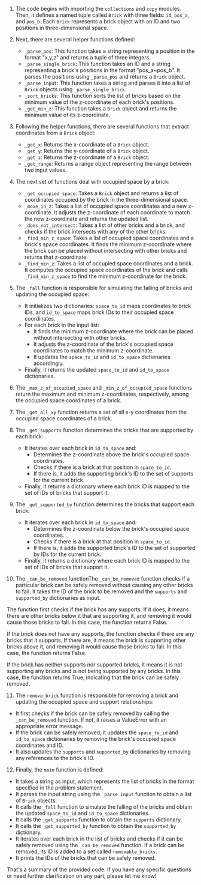 1. The code begins with importing the `collections` and `copy` modules. Then, it defines a named tuple called `Brick` with three fields: `id`, `pos_a`, and `pos_b`. Each `Brick` represents a brick object with an ID and two positions in three-dimensional space.

2. Next, there are several helper functions defined:

   - `_parse_pos`: This function takes a string representing a position in the format "x,y,z" and returns a tuple of three integers.
   - `_parse_single_brick`: This function takes an ID and a string representing a brick's positions in the format "pos_a~pos_b". It parses the positions using `_parse_pos` and returns a `Brick` object.
   - `_parse_input`: This function takes a string and parses it into a list of `Brick` objects using `_parse_single_brick`.
   - `_sort_bricks`: This function sorts the list of bricks based on the minimum value of the z-coordinate of each brick's positions.
   - `_get_min_z`: This function takes a `Brick` object and returns the minimum value of its z-coordinate.

3. Following the helper functions, there are several functions that extract coordinates from a `Brick` object:

   - `_get_x`: Returns the x-coordinate of a `Brick` object.
   - `_get_y`: Returns the y-coordinate of a `Brick` object.
   - `_get_z`: Returns the z-coordinate of a `Brick` object.
   - `_get_range`: Returns a range object representing the range between two input values.

4. The next set of functions deal with occupied space by a brick:

   - `_get_occupied_space`: Takes a `Brick` object and returns a list of coordinates occupied by the brick in the three-dimensional space.
   - `_move_in_z`: Takes a list of occupied space coordinates and a new z-coordinate. It adjusts the z-coordinate of each coordinate to match the new z-coordinate and returns the updated list.
   - `_does_not_intersect`: Takes a list of other bricks and a brick, and checks if the brick intersects with any of the other bricks.
   - `_find_min_z_space`: Takes a list of occupied space coordinates and a brick's space coordinates. It finds the minimum z-coordinate where the brick can be placed without intersecting with other bricks and returns that z-coordinate.
   - `_find_min_z`: Takes a list of occupied space coordinates and a brick. It computes the occupied space coordinates of the brick and calls `_find_min_z_space` to find the minimum z-coordinate for the brick.

5. The `_fall` function is responsible for simulating the falling of bricks and updating the occupied space:

   - It initializes two dictionaries: `space_to_id` maps coordinates to brick IDs, and `id_to_space` maps brick IDs to their occupied space coordinates.
   - For each brick in the input list:
     - It finds the minimum z-coordinate where the brick can be placed without intersecting with other bricks.
     - It adjusts the z-coordinate of the brick's occupied space coordinates to match the minimum z-coordinate.
     - It updates the `space_to_id` and `id_to_space` dictionaries accordingly.
   - Finally, it returns the updated `space_to_id` and `id_to_space` dictionaries.

6. The `_max_z_of_occupied_space` and `_min_z_of_occupied_space` functions return the maximum and minimum z-coordinates, respectively, among the occupied space coordinates of a brick.
7. The `_get_all_xy` function returns a set of all x-y coordinates from the occupied space coordinates of a brick.
8. The `_get_supports` function determines the bricks that are supported by each brick:

   - It iterates over each brick in `id_to_space` and:
     - Determines the z-coordinate above the brick's occupied space coordinates.
     - Checks if there is a brick at that position in `space_to_id`.
     - If there is, it adds the supporting brick's ID to the set of supports for the current brick.
   - Finally, it returns a dictionary where each brick ID is mapped to the set of IDs of bricks that support it.

9. The `_get_supported_by` function determines the bricks that support each brick:

   - It iterates over each brick in `id_to_space` and:
     - Determines the z-coordinate below the brick's occupied space coordinates.
     - Checks if there is a brick at that position in `space_to_id`.
     - If there is, it adds the supported brick's ID to the set of supported by IDs for the current brick.
   - Finally, it returns a dictionary where each brick ID is mapped to the set of IDs of bricks that support it.

10. The `_can_be_removed` functionThe `_can_be_removed` function checks if a particular brick can be safely removed without causing any other bricks to fall. It takes the ID of the brick to be removed and the `supports` and `supported_by` dictionaries as input.

The function first checks if the brick has any supports. If it does, it means there are other bricks below it that are supporting it, and removing it would cause those bricks to fall. In this case, the function returns False.

If the brick does not have any supports, the function checks if there are any bricks that it supports. If there are, it means the brick is supporting other bricks above it, and removing it would cause those bricks to fall. In this case, the function returns False.

If the brick has neither supports nor supported bricks, it means it is not supporting any bricks and is not being supported by any bricks. In this case, the function returns True, indicating that the brick can be safely removed.

11. The `remove_brick` function is responsible for removing a brick and updating the occupied space and support relationships:

- It first checks if the brick can be safely removed by calling the `_can_be_removed` function. If not, it raises a ValueError with an appropriate error message.
- If the brick can be safely removed, it updates the `space_to_id` and `id_to_space` dictionaries by removing the brick's occupied space coordinates and ID.
- It also updates the `supports` and `supported_by` dictionaries by removing any references to the brick's ID.

12. Finally, the `main` function is defined:

- It takes a string as input, which represents the list of bricks in the format specified in the problem statement.
- It parses the input string using the `_parse_input` function to obtain a list of `Brick` objects.
- It calls the `_fall` function to simulate the falling of the bricks and obtain the updated `space_to_id` and `id_to_space` dictionaries.
- It calls the `_get_supports` function to obtain the `supports` dictionary.
- It calls the `_get_supported_by` function to obtain the `supported_by` dictionary.
- It iterates over each brick in the list of bricks and checks if it can be safely removed using the `_can_be_removed` function. If a brick can be removed, its ID is added to a set called `removable_bricks`.
- It prints the IDs of the bricks that can be safely removed.

That's a summary of the provided code. If you have any specific questions or need further clarification on any part, please let me know!
